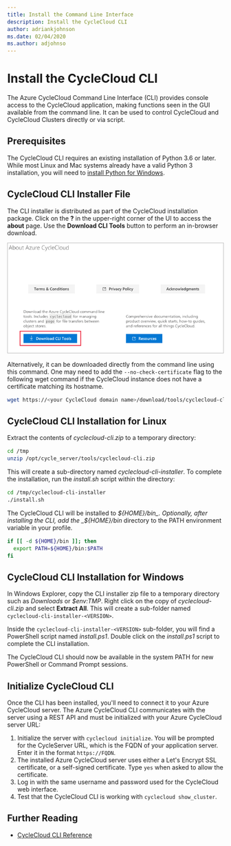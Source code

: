 ```yaml
---
title: Install the Command Line Interface
description: Install the CycleCloud CLI
author: adriankjohnson
ms.date: 02/04/2020
ms.author: adjohnso
---
```


# Install the CycleCloud CLI

The Azure CycleCloud Command Line Interface (CLI) provides console access to the CycleCloud application, making functions seen in the GUI available from the command line. It can be used to control CycleCloud and CycleCloud Clusters directly or via script. 

## Prerequisites

The CycleCloud CLI requires an existing installation of Python 3.6 or later. While most Linux and Mac systems already have a valid Python 3 installation, you will need to [install Python for Windows](https://docs.python-guide.org/starting/install3/win/#install3-windows).

## CycleCloud CLI Installer File

The CLI installer is distributed as part of the CycleCloud installation package. Click on the **?** in the upper-right corner of the UI to access the **about** page. Use the **Download CLI Tools** button to perform an in-browser download.

![Download CLI installer](../images/cli-download.png)

Alternatively, it can be downloaded directly from the command line using this command. One may need to add the `--no-check-certificate` flag to the following wget command if the CycleCloud instance does not have a certificate matching its hostname.

```bash
wget https://<your CycleCloud domain name>/download/tools/cyclecloud-cli.zip
```

## CycleCloud CLI Installation for Linux

Extract the contents of _cyclecloud-cli.zip_ to a temporary directory:

```bash
cd /tmp
unzip /opt/cycle_server/tools/cyclecloud-cli.zip
```

This will create a sub-directory named _cyclecloud-cli-installer_. To complete the installation, run the _install.sh_ script within the directory:

```bash
cd /tmp/cyclecloud-cli-installer
./install.sh
```

The CycleCloud CLI will be installed to _${HOME}/bin_. Optionally, after installing the CLI, add the _${HOME}/bin_ directory to the PATH environment variable in your profile.

```bash
if [[ -d ${HOME}/bin ]]; then
  export PATH=${HOME}/bin:$PATH
fi
```

## CycleCloud CLI Installation for Windows

In Windows Explorer, copy the CLI installer zip file to a temporary directory such as _Downloads_ or _$env:TMP_. Right click on the copy of _cyclecloud-cli.zip_ and select **Extract All**. This will create a sub-folder named `cyclecloud-cli-installer-<VERSION>`.

Inside the `cyclecloud-cli-installer-<VERSION>` sub-folder, you will find a PowerShell script named _install.ps1_. Double click on the _install.ps1_ script to complete the CLI installation.

The CycleCloud CLI should now be available in the system PATH for new PowerShell or Command Prompt sessions.

## Initialize CycleCloud CLI

Once the CLI has been installed, you'll need to connect it to your Azure CycleCloud server. The Azure CycleCloud CLI communicates with the server using a REST API and must be initialized with your Azure CycleCloud server URL:

1. Initialize the server with `cyclecloud initialize`. You will be prompted for the CycleServer URL, which is the FQDN of your application server. Enter it in the format `https://FQDN`.
2. The installed Azure CycleCloud server uses either a Let's Encrypt SSL certificate, or a self-signed certificate. Type `yes` when asked to allow the certificate.
3. Log in with the same username and password used for the CycleCloud web interface.
4. Test that the CycleCloud CLI is working with `cyclecloud show_cluster`.

## Further Reading

* [CycleCloud CLI Reference](../cli.md)
